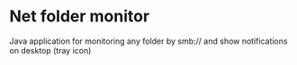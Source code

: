 # Net folder monitor

Java application for monitoring any folder by smb:// and show notifications on desktop (tray icon)

